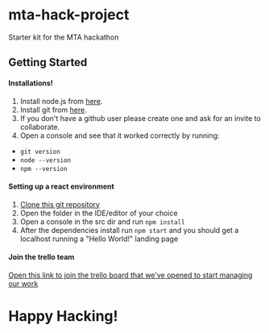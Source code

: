 # mta-hack-project
Starter kit for the MTA hackathon

## Getting Started 

#### Installations!
1. Install node.js from [here](https://nodejs.org/en/).
2. Install git from [here](https://git-scm.com/download/win).
3. If you don't have a github user please create one and ask for an invite to collaborate.
4. Open a console and see that it worked correctly by running:
* `git version`
* `node --version`
* `npm --version`

#### Setting up a react environment

1. [Clone this git repository](https://github.com/omrisk/mta-hack-project.git)
2. Open the folder in the IDE/editor of your choice
3. Open a console in the src dir and run `npm install`
4. After the dependencies install run `npm start` and you should get a localhost running a "Hello World!" landing page

#### Join the trello team
[Open this link to join the trello board that we've opened to start managing our work](https://trello.com/invite/b/JXu86svA/f9b5054dfad854c7193e1b8042de316d/app-development-roadmap)


 # Happy Hacking!
 
